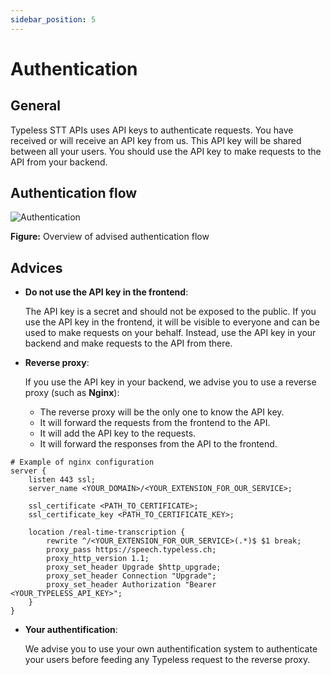 ```yaml
---
sidebar_position: 5
---
```


# Authentication

## General

Typeless STT APIs uses API keys to authenticate requests. You have received or will receive an API key from us. This API key will be shared between all your users. You should use the API key to make requests to the API from your backend.

## Authentication flow

![Authentication](/img/auth.png)

**Figure:** Overview of advised authentication flow

## Advices

- **Do not use the API key in the frontend**:

  The API key is a secret and should not be exposed to the public. If you use the API key in the frontend, it will be visible to everyone and can be used to make requests on your behalf. Instead, use the API key in your backend and make requests to the API from there.

- **Reverse proxy**:

  If you use the API key in your backend, we advise you to use a reverse proxy (such as **Nginx**):

  - The reverse proxy will be the only one to know the API key.
  - It will forward the requests from the frontend to the API.
  - It will add the API key to the requests.
  - It will forward the responses from the API to the frontend.

```nginx
# Example of nginx configuration
server {
    listen 443 ssl;
    server_name <YOUR_DOMAIN>/<YOUR_EXTENSION_FOR_OUR_SERVICE>;

    ssl_certificate <PATH_TO_CERTIFICATE>;
    ssl_certificate_key <PATH_TO_CERTIFICATE_KEY>;

    location /real-time-transcription {
        rewrite ^/<YOUR_EXTENSION_FOR_OUR_SERVICE>(.*)$ $1 break;
        proxy_pass https://speech.typeless.ch;
        proxy_http_version 1.1;
        proxy_set_header Upgrade $http_upgrade;
        proxy_set_header Connection "Upgrade";
        proxy_set_header Authorization "Bearer <YOUR_TYPELESS_API_KEY>";
    }
}
```

- **Your authentification**:

  We advise you to use your own authentification system to authenticate your users before feeding any Typeless request to the reverse proxy.

```

```
